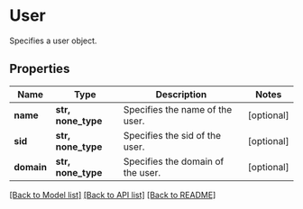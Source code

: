# User

Specifies a user object.

## Properties
Name | Type | Description | Notes
------------ | ------------- | ------------- | -------------
**name** | **str, none_type** | Specifies the name of the user. | [optional] 
**sid** | **str, none_type** | Specifies the sid of the user. | [optional] 
**domain** | **str, none_type** | Specifies the domain of the user. | [optional] 

[[Back to Model list]](../README.md#documentation-for-models) [[Back to API list]](../README.md#documentation-for-api-endpoints) [[Back to README]](../README.md)


